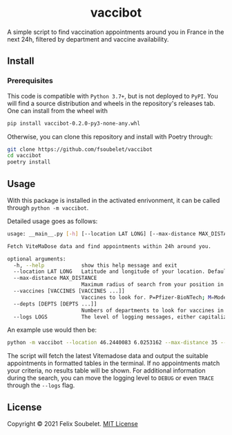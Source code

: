 <h1 align="center">
  <b>vaccibot</b>
</h1>

A simple script to find vaccination appointments around you in France in the next 24h, filtered by department and vaccine availability.

## Install

### Prerequisites

This code is compatible with `Python 3.7+`, but is not deployed to `PyPI`.
You will find a source distribution and wheels in the repository's releases tab.
One can install from the wheel with
```bash
pip install vaccibot-0.2.0-py3-none-any.whl
```

Otherwise, you can clone this repository and install with Poetry through:
```bash
git clone https://github.com/fsoubelet/vaccibot
cd vaccibot
poetry install
```

## Usage

With this package is installed in the activated enrivonment, it can be called through `python -m vaccibot`.

Detailed usage goes as follows:
```bash
usage: __main__.py [-h] [--location LAT LONG] [--max-distance MAX_DISTANCE] [--vaccines [VACCINES [VACCINES ...]]] [--depts [DEPTS [DEPTS ...]]] [--logs LOGS]

Fetch ViteMaDose data and find appointments within 24h around you.

optional arguments:
  -h, --help            show this help message and exit
  --location LAT LONG   Latitude and longitude of your location. Default: St. Genis Pouilly.
  --max-distance MAX_DISTANCE
                        Maximum radius of search from your position in km. Default: 50 km
  --vaccines [VACCINES [VACCINES ...]]
                        Vaccines to look for. P=Pfizer-BioNTech; M=Moderna; AZ=AstraZeneca; J=Janssen. Default: all.
  --depts [DEPTS [DEPTS ...]]
                        Numbers of departments to look for vaccines in (add 0 before single-digit depts. e.g. 01 instead of 1). Default: 01 (Ain) + neighbouring departments.
  --logs LOGS           The level of logging messages, either capitalized or not. Can be 'INFO', 'DEBUG' or 'TRACE'. Defaults to 'INFO'.
```

An example use would then be:
```bash
python -m vaccibot --location 46.2440083 6.0253162 --max-distance 35 --vaccines P M AZ --depts 01 38 73
```

The script will fetch the latest Vitemadose data and output the suitable appointments in formatted tables in the terminal.
If no appointments match your criteria, no results table will be shown.
For additional information during the search, you can move the logging level to `DEBUG` or even `TRACE` through the `--logs` flag.

## License

Copyright &copy; 2021 Felix Soubelet. [MIT License](LICENSE)